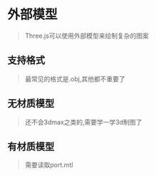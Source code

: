 # 外部模型
> Three.js可以使用外部模型来绘制复杂的图案

## 支持格式
> 最常见的格式是.obj,其他都不重要了

## 无材质模型
> 还不会3dmax之类的,需要学一学3d制图了

## 有材质模型
> 需要读取port.mtl
